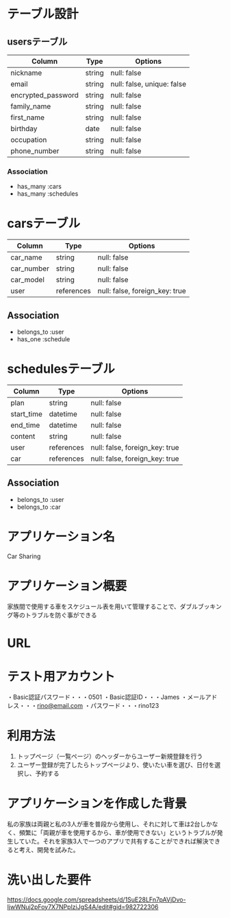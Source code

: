 # テーブル設計

## usersテーブル

| Column               | Type   | Options                   |
| -------------------- | ------ | ------------------------- |
| nickname             | string | null: false               |
| email                | string | null: false, unique: false|
| encrypted_password   | string | null: false               |
| family_name          | string | null: false               |
| first_name           | string | null: false               |
| birthday             | date   | null: false               |
| occupation           | string | null: false               |
| phone_number         | string | null: false               |


### Association

- has_many :cars
- has_many :schedules


# carsテーブル

| Column               | Type       | Options                        |
| -------------------- | ---------- | ------------------------------ |
| car_name             | string     | null: false                    |
| car_number           | string     | null: false                    |
| car_model            | string     | null: false                    |
| user                 | references | null: false, foreign_key: true |


## Association

- belongs_to :user
- has_one :schedule


# schedulesテーブル

| Column               | Type       | Options                        |
| -------------------- | ---------- | ------------------------------ |
| plan                 | string     | null: false                    |
| start_time           | datetime   | null: false                    |
| end_time             | datetime   | null: false                    |
| content              | string     | null: false                    |
| user                 | references | null: false, foreign_key: true |
| car                  | references | null: false, foreign_key: true |


## Association

- belongs_to :user
- belongs_to :car


# アプリケーション名
Car Sharing

# アプリケーション概要
家族間で使用する車をスケジュール表を用いて管理することで、ダブルブッキング等のトラブルを防ぐ事ができる

# URL

# テスト用アカウント
・Basic認証パスワード・・・0501
・Basic認証ID・・・James
・メールアドレス・・・rino@email.com
・パスワード・・・rino123

# 利用方法
1. トップページ（一覧ページ）のヘッダーからユーザー新規登録を行う
2. ユーザー登録が完了したらトップページより、使いたい車を選び、日付を選択し、予約する

# アプリケーションを作成した背景
私の家族は両親と私の3人が車を普段から使用し、それに対して車は2台しかなく、頻繁に「両親が車を使用するから、車が使用できない」というトラブルが発生していた。それを家族3人で一つのアプリで共有することができれば解決できると考え、開発を試みた。

# 洗い出した要件
https://docs.google.com/spreadsheets/d/1SuE28LFn7pAVjDvo-IjwWNuj2pFoy7X7NPplziJgS4A/edit#gid=982722306


